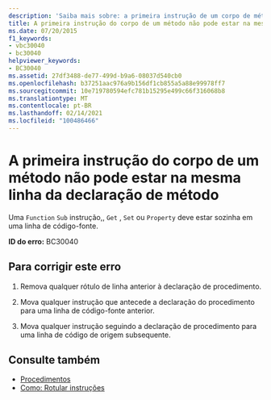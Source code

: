 ```yaml
---
description: 'Saiba mais sobre: a primeira instrução de um corpo de método não pode estar na mesma linha que a declaração do método'
title: A primeira instrução do corpo de um método não pode estar na mesma linha da declaração de método
ms.date: 07/20/2015
f1_keywords:
- vbc30040
- bc30040
helpviewer_keywords:
- BC30040
ms.assetid: 27df3488-de77-499d-b9a6-08037d540cb0
ms.openlocfilehash: b37251aac976a9b156df1cb855a5a88e99978ff7
ms.sourcegitcommit: 10e719780594efc781b15295e499c66f316068b8
ms.translationtype: MT
ms.contentlocale: pt-BR
ms.lasthandoff: 02/14/2021
ms.locfileid: "100486466"
---
```

# <a name="first-statement-of-a-method-body-cannot-be-on-the-same-line-as-the-method-declaration"></a>A primeira instrução do corpo de um método não pode estar na mesma linha da declaração de método

Uma `Function` `Sub` instrução,, `Get` , `Set` ou `Property` deve estar sozinha em uma linha de código-fonte.  
  
 **ID do erro:** BC30040  
  
## <a name="to-correct-this-error"></a>Para corrigir este erro  
  
1. Remova qualquer rótulo de linha anterior à declaração de procedimento.  
  
2. Mova qualquer instrução que antecede a declaração do procedimento para uma linha de código-fonte anterior.  
  
3. Mova qualquer instrução seguindo a declaração de procedimento para uma linha de código de origem subsequente.  
  
## <a name="see-also"></a>Consulte também

- [Procedimentos](../programming-guide/language-features/procedures/index.md)
- [Como: Rotular instruções](../programming-guide/program-structure/how-to-label-statements.md)
